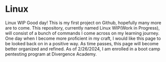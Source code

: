 # Linux
Linux WIP
Good day! This is my first project on Github, hopefully many more are to come. 
This repository, currently named Linux WIP(Work in Progress), will consist of a bunch of commands I come across on my learning journey. 
One day when I become more proficient in my craft, I would like this page to be looked back on in a positive way. As time passes, this page will become better organized and refined. 
As of 2/26/2024, I am enrolled in a boot camp pentesting program at Divergence Academy. 
